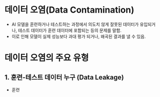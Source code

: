 # 데이터 오염(Data Contamination)
- AI 모델을 훈련하거나 테스트하는 과정에서 의도치 않게 잘못된 데이터가 유입되거나, 테스트 데이터가 훈련 데이터에 포함되는 등의 문제를 말함.
- 이로 인해 모델이 실제 성능보다 과대 평가 되거나, 왜곡된 결과를 낼 수 있음.

# 데이터 오염의 주요 유형
## 1. 훈련-테스트 데이터 누구 (Data Leakage)
- 훈련